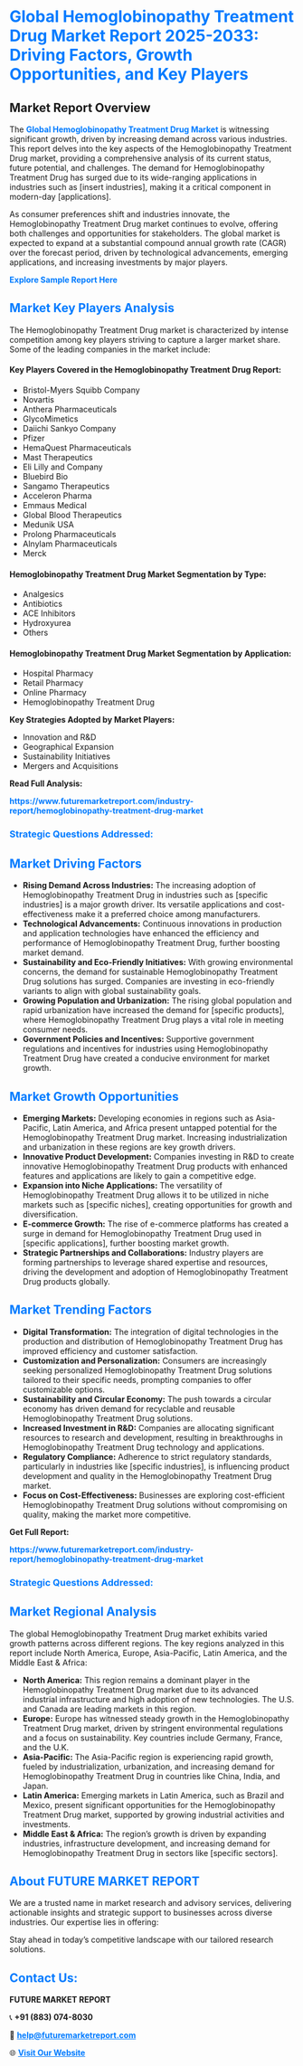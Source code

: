 <h1 style="color: #007BFF;">Global Hemoglobinopathy Treatment Drug Market Report 2025-2033: Driving Factors, Growth Opportunities, and Key Players</h1>

<section id="overview">
<h2>Market Report Overview</h2>
<p>The <a href="https://www.futuremarketreport.com/industry-report/hemoglobinopathy-treatment-drug-market" style="color: #007BFF; text-decoration: none;"><strong>Global Hemoglobinopathy Treatment Drug Market</strong></a> is witnessing significant growth, driven by increasing demand across various industries. This report delves into the key aspects of the Hemoglobinopathy Treatment Drug market, providing a comprehensive analysis of its current status, future potential, and challenges. The demand for Hemoglobinopathy Treatment Drug has surged due to its wide-ranging applications in industries such as [insert industries], making it a critical component in modern-day [applications].</p>
<p>As consumer preferences shift and industries innovate, the Hemoglobinopathy Treatment Drug market continues to evolve, offering both challenges and opportunities for stakeholders. The global market is expected to expand at a substantial compound annual growth rate (CAGR) over the forecast period, driven by technological advancements, emerging applications, and increasing investments by major players.</p>
</section>

<section id="overview">
<p><a href="https://www.futuremarketreport.com/request-sample/reportId=122083" style="color: #007BFF; text-decoration: none;"><strong>Explore Sample Report Here</strong></a></p>
</section>

<section id="key-players">
<h2 style="color: #007BFF;">Market Key Players Analysis</h2>
<p>The Hemoglobinopathy Treatment Drug market is characterized by intense competition among key players striving to capture a larger market share. Some of the leading companies in the market include:</p>
<h4>Key Players Covered in the Hemoglobinopathy Treatment Drug Report:</h4>
<ul><li>Bristol-Myers Squibb Company</li><li>Novartis</li><li>Anthera Pharmaceuticals</li><li>GlycoMimetics</li><li>Daiichi Sankyo Company</li><li>Pfizer</li><li>HemaQuest Pharmaceuticals</li><li>Mast Therapeutics</li><li>Eli Lilly and Company</li><li>Bluebird Bio</li><li>Sangamo Therapeutics</li><li>Acceleron Pharma</li><li>Emmaus Medical</li><li>Global Blood Therapeutics</li><li>Medunik USA</li><li>Prolong Pharmaceuticals</li><li>Alnylam Pharmaceuticals</li><li>Merck</li></ul>
<h4>Hemoglobinopathy Treatment Drug Market Segmentation by Type:</h4>
<ul><li>Analgesics</li><li>Antibiotics</li><li>ACE Inhibitors</li><li>Hydroxyurea</li><li>Others</li></ul>

<h4>Hemoglobinopathy Treatment Drug Market Segmentation by Application:</h4>
<ul><li>Hospital Pharmacy</li><li>Retail Pharmacy</li><li>Online Pharmacy</li><li>Hemoglobinopathy Treatment Drug</li></ul>
<p><strong>Key Strategies Adopted by Market Players:</strong></p>
<ul>
<li>Innovation and R&D</li>
<li>Geographical Expansion</li>
<li>Sustainability Initiatives</li>
<li>Mergers and Acquisitions</li>
</ul>
</section>

<section>
<p><strong>Read Full Analysis: </strong></p><a href="https://www.futuremarketreport.com/industry-report/hemoglobinopathy-treatment-drug-market" style="color: #007BFF; text-decoration: none;"><strong>https://www.futuremarketreport.com/industry-report/hemoglobinopathy-treatment-drug-market</strong></a>
<h3 style="color: #007BFF;">Strategic Questions Addressed:</h3>
</section>

<section id="driving-factors">
<h2 style="color: #007BFF;">Market Driving Factors</h2>
<ul>
<li><strong>Rising Demand Across Industries:</strong> The increasing adoption of Hemoglobinopathy Treatment Drug in industries such as [specific industries] is a major growth driver. Its versatile applications and cost-effectiveness make it a preferred choice among manufacturers.</li>
<li><strong>Technological Advancements:</strong> Continuous innovations in production and application technologies have enhanced the efficiency and performance of Hemoglobinopathy Treatment Drug, further boosting market demand.</li>
<li><strong>Sustainability and Eco-Friendly Initiatives:</strong> With growing environmental concerns, the demand for sustainable Hemoglobinopathy Treatment Drug solutions has surged. Companies are investing in eco-friendly variants to align with global sustainability goals.</li>
<li><strong>Growing Population and Urbanization:</strong> The rising global population and rapid urbanization have increased the demand for [specific products], where Hemoglobinopathy Treatment Drug plays a vital role in meeting consumer needs.</li>
<li><strong>Government Policies and Incentives:</strong> Supportive government regulations and incentives for industries using Hemoglobinopathy Treatment Drug have created a conducive environment for market growth.</li>
</ul>
</section>

<section id="growth-opportunities">
<h2 style="color: #007BFF;">Market Growth Opportunities</h2>
<ul>
<li><strong>Emerging Markets:</strong> Developing economies in regions such as Asia-Pacific, Latin America, and Africa present untapped potential for the Hemoglobinopathy Treatment Drug market. Increasing industrialization and urbanization in these regions are key growth drivers.</li>
<li><strong>Innovative Product Development:</strong> Companies investing in R&D to create innovative Hemoglobinopathy Treatment Drug products with enhanced features and applications are likely to gain a competitive edge.</li>
<li><strong>Expansion into Niche Applications:</strong> The versatility of Hemoglobinopathy Treatment Drug allows it to be utilized in niche markets such as [specific niches], creating opportunities for growth and diversification.</li>
<li><strong>E-commerce Growth:</strong> The rise of e-commerce platforms has created a surge in demand for Hemoglobinopathy Treatment Drug used in [specific applications], further boosting market growth.</li>
<li><strong>Strategic Partnerships and Collaborations:</strong> Industry players are forming partnerships to leverage shared expertise and resources, driving the development and adoption of Hemoglobinopathy Treatment Drug products globally.</li>
</ul>
</section>

<section id="trending-factors">
<h2 style="color: #007BFF;">Market Trending Factors</h2>
<ul>
<li><strong>Digital Transformation:</strong> The integration of digital technologies in the production and distribution of Hemoglobinopathy Treatment Drug has improved efficiency and customer satisfaction.</li>
<li><strong>Customization and Personalization:</strong> Consumers are increasingly seeking personalized Hemoglobinopathy Treatment Drug solutions tailored to their specific needs, prompting companies to offer customizable options.</li>
<li><strong>Sustainability and Circular Economy:</strong> The push towards a circular economy has driven demand for recyclable and reusable Hemoglobinopathy Treatment Drug solutions.</li>
<li><strong>Increased Investment in R&D:</strong> Companies are allocating significant resources to research and development, resulting in breakthroughs in Hemoglobinopathy Treatment Drug technology and applications.</li>
<li><strong>Regulatory Compliance:</strong> Adherence to strict regulatory standards, particularly in industries like [specific industries], is influencing product development and quality in the Hemoglobinopathy Treatment Drug market.</li>
<li><strong>Focus on Cost-Effectiveness:</strong> Businesses are exploring cost-efficient Hemoglobinopathy Treatment Drug solutions without compromising on quality, making the market more competitive.</li>
</ul>
</section>

<section>
<p><strong>Get Full Report: </strong></p><a href="https://www.futuremarketreport.com/industry-report/hemoglobinopathy-treatment-drug-market" style="color: #007BFF; text-decoration: none;"><strong>https://www.futuremarketreport.com/industry-report/hemoglobinopathy-treatment-drug-market</strong></a>
<h3 style="color: #007BFF;">Strategic Questions Addressed:</h3>
</section>


<section id="regional-analysis">
<h2 style="color: #007BFF;">Market Regional Analysis</h2>
<p>The global Hemoglobinopathy Treatment Drug market exhibits varied growth patterns across different regions. The key regions analyzed in this report include North America, Europe, Asia-Pacific, Latin America, and the Middle East & Africa:</p>
<ul>
<li><strong>North America:</strong> This region remains a dominant player in the Hemoglobinopathy Treatment Drug market due to its advanced industrial infrastructure and high adoption of new technologies. The U.S. and Canada are leading markets in this region.</li>
<li><strong>Europe:</strong> Europe has witnessed steady growth in the Hemoglobinopathy Treatment Drug market, driven by stringent environmental regulations and a focus on sustainability. Key countries include Germany, France, and the U.K.</li>
<li><strong>Asia-Pacific:</strong> The Asia-Pacific region is experiencing rapid growth, fueled by industrialization, urbanization, and increasing demand for Hemoglobinopathy Treatment Drug in countries like China, India, and Japan.</li>
<li><strong>Latin America:</strong> Emerging markets in Latin America, such as Brazil and Mexico, present significant opportunities for the Hemoglobinopathy Treatment Drug market, supported by growing industrial activities and investments.</li>
<li><strong>Middle East & Africa:</strong> The region’s growth is driven by expanding industries, infrastructure development, and increasing demand for Hemoglobinopathy Treatment Drug in sectors like [specific sectors].</li>
</ul>
</section>

<footer>
<h2 style="color: #007BFF;">About FUTURE MARKET REPORT</h2>
<p>We are a trusted name in market research and advisory services, delivering actionable insights and strategic support to businesses across diverse industries. Our expertise lies in offering:</p>

<p>Stay ahead in today’s competitive landscape with our tailored research solutions.</p>

<h2 style="color: #007BFF;">Contact Us:</h2>
<p><strong>FUTURE MARKET REPORT</strong></p>
<p>📞 <strong>+91 (883) 074-8030</strong></p>
<p>📧 <strong><a href="mailto:help@futuremarketreport.com" style="color: #007BFF;">help@futuremarketreport.com</a></strong></p>
<p>🌐 <strong><a href="https://www.futuremarketreport.com/" style="color: #007BFF;">Visit Our Website</a></strong></p>
</footer>